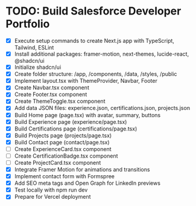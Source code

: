 # TODO: Build Salesforce Developer Portfolio

- [x] Execute setup commands to create Next.js app with TypeScript, Tailwind, ESLint
- [x] Install additional packages: framer-motion, next-themes, lucide-react, @shadcn/ui
- [x] Initialize shadcn/ui
- [x] Create folder structure: /app, /components, /data, /styles, /public
- [x] Implement layout.tsx with ThemeProvider, Navbar, Footer
- [x] Create Navbar.tsx component
- [x] Create Footer.tsx component
- [x] Create ThemeToggle.tsx component
- [x] Add data JSON files: experience.json, certifications.json, projects.json
- [x] Build Home page (page.tsx) with avatar, summary, buttons
- [x] Build Experience page (experience/page.tsx)
- [x] Build Certifications page (certifications/page.tsx)
- [x] Build Projects page (projects/page.tsx)
- [x] Build Contact page (contact/page.tsx)
- [ ] Create ExperienceCard.tsx component
- [ ] Create CertificationBadge.tsx component
- [ ] Create ProjectCard.tsx component
- [x] Integrate Framer Motion for animations and transitions
- [x] Implement contact form with Formspree
- [x] Add SEO meta tags and Open Graph for LinkedIn previews
- [x] Test locally with npm run dev
- [x] Prepare for Vercel deployment
